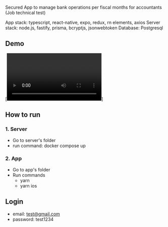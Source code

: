 Secured App to manage bank operations per fiscal months for accountants (Job technical test)

App stack: typescript, react-native, expo, redux, rn elements, axios
Server stack: node.js, fastify, prisma, bcryptjs, jsonwebtoken
Database: Postgresql

## Demo
[![Demo](./demo.mp4)]

## How to run
### 1. Server
- Go to server's folder
- run command: docker compose up
### 2. App
- Go to app's folder
- Run commands
  - yarn
  - yarn ios

## Login
 - email: test@gmail.com
 - password: test1234